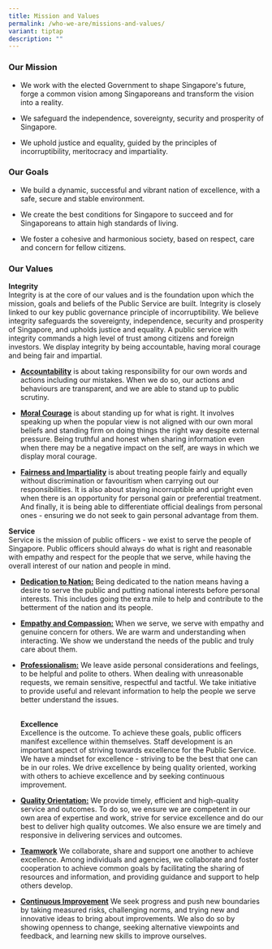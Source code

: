 ```yaml
---
title: Mission and Values
permalink: /who-we-are/missions-and-values/
variant: tiptap
description: ""
---
```

<h3><strong>Our Mission</strong></h3><ul data-tight="true" class="tight"><li><p>We work with the elected Government to shape Singapore's future, forge a common vision among Singaporeans and transform the vision into a reality.</p></li><li><p>We safeguard the independence, sovereignty, security and prosperity of Singapore.</p></li><li><p>We uphold justice and equality, guided by the principles of incorruptibility, meritocracy and impartiality.</p></li></ul><h3><strong>Our Goals</strong></h3><ul data-tight="true" class="tight"><li><p>We build a dynamic, successful and vibrant nation of excellence, with a safe, secure and stable environment.</p></li><li><p>We create the best conditions for Singapore to succeed and for Singaporeans to attain high standards of living.</p></li><li><p>We foster a cohesive and harmonious society, based on respect, care and concern for fellow citizens.</p></li></ul><h3><strong>Our Values</strong></h3><p><strong>Integrity<br></strong>Integrity is at the core of our values and is the foundation upon which the mission, goals and beliefs of the Public Service are built. Integrity is closely linked to our key public governance principle of incorruptibility. We believe integrity safeguards the sovereignty, independence, security and prosperity of Singapore, and upholds justice and equality. A public service with integrity commands a high level of trust among citizens and foreign investors. We display integrity by being accountable, having moral courage and being fair and impartial.</p><ul data-tight="true" class="tight"><li><p><strong><u>Accountability</u></strong> is about taking responsibility for our own words and actions including our mistakes. When we do so, our actions and behaviours are transparent, and we are able to stand up to public scrutiny.</p></li><li><p><strong><u>Moral Courage</u></strong> is about standing up for what is right. It involves speaking up when the popular view is not aligned with our own moral beliefs and standing firm on doing things the right way despite external pressure. Being truthful and honest when sharing information even when there may be a negative impact on the self, are ways in which we display moral courage.</p></li><li><p><strong><u>Fairness and Impartiality</u></strong> is about treating people fairly and equally without discrimination or favouritism when carrying out our responsibilities. It is also about staying incorruptible and upright even when there is an opportunity for personal gain or preferential treatment. And finally, it is being able to differentiate official dealings from personal ones - ensuring we do not seek to gain personal advantage from them.</p></li></ul><p><strong>Service</strong><br>Service is the mission of public officers - we exist to serve the people of Singapore. Public officers should always do what is right and reasonable with empathy and respect for the people that we serve, while having the overall interest of our nation and people in mind.</p><ul data-tight="true" class="tight"><li><p><strong><u>Dedication to Nation:</u></strong> Being dedicated to the nation means having a desire to serve the public and putting national interests before personal interests. This includes going the extra mile to help and contribute to the betterment of the nation and its people.</p></li><li><p><strong><u>Empathy and Compassion:</u></strong> When we serve, we serve with empathy and genuine concern for others. We are warm and understanding when interacting. We show we understand the needs of the public and truly care about them.</p></li><li><p><strong><u>Professionalism:</u></strong> We leave aside personal considerations and feelings, to be helpful and polite to others. When dealing with unreasonable requests, we remain sensitive, respectful and tactful. We take initiative to provide useful and relevant information to help the people we serve better understand the issues.</p><p><strong><br>Excellence</strong><br>Excellence is the outcome. To achieve these goals, public officers manifest excellence within themselves. Staff development is an important aspect of striving towards excellence for the Public Service. We have a mindset for excellence - striving to be the best that one can be in our roles. We drive excellence by being quality oriented, working with others to achieve excellence and by seeking continuous improvement.</p></li><li><p><strong><u>Quality Orientation:</u></strong> We provide timely, efficient and high-quality service and outcomes. To do so, we ensure we are competent in our own area of expertise and work, strive for service excellence and do our best to deliver high quality outcomes. We also ensure we are timely and responsive in delivering services and outcomes.</p></li><li><p><strong><u>Teamwork</u></strong> We collaborate, share and support one another to achieve excellence. Among individuals and agencies, we collaborate and foster cooperation to achieve common goals by facilitating the sharing of resources and information, and providing guidance and support to help others develop.</p></li><li><p><strong><u>Continuous Improvement</u></strong> We seek progress and push new boundaries by taking measured risks, challenging norms, and trying new and innovative ideas to bring about improvements. We also do so by showing openness to change, seeking alternative viewpoints and feedback, and learning new skills to improve ourselves.</p></li></ul><p><br></p>